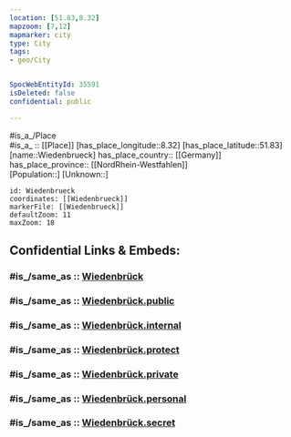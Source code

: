 ```yaml
---
location: [51.83,8.32] 
mapzoom: [7,12] 
mapmarker: city 
type: City
tags:
- geo/City


SpocWebEntityId: 35591
isDeleted: false
confidential: public

---
```

#is_a_/Place  
#is_a_ :: [[Place]] 
[has_place_longitude::8.32] 
[has_place_latitude::51.83] 
[name::Wiedenbrueck] 
has_place_country:: [[Germany]]  
has_place_province:: [[NordRhein-Westfahlen]]  
[Population::] 
[Unknown::] 


```leaflet
id: Wiedenbrueck
coordinates: [[Wiedenbrueck]] 
markerFile: [[Wiedenbrueck]] 
defaultZoom: 11 
maxZoom: 18
```


## Confidential Links & Embeds: 

### #is_/same_as :: [Wiedenbrück](/_Standards/Earth/Continent/Europe/Europe~Central/Germany/Germany~West/Nordrhein-Westfalen/counties~NW/Gütersloh/cities~Gütersloh/Rheda-Wiedenbrück/Wiedenbrück.md) 

### #is_/same_as :: [Wiedenbrück.public](/_public/Earth/Continent/Europe/Europe~Central/Germany/Germany~West/Nordrhein-Westfalen/counties~NW/Gütersloh/cities~Gütersloh/Rheda-Wiedenbrück/Wiedenbrück.public.md) 

### #is_/same_as :: [Wiedenbrück.internal](/_internal/Earth/Continent/Europe/Europe~Central/Germany/Germany~West/Nordrhein-Westfalen/counties~NW/Gütersloh/cities~Gütersloh/Rheda-Wiedenbrück/Wiedenbrück.internal.md) 

### #is_/same_as :: [Wiedenbrück.protect](/_protect/Earth/Continent/Europe/Europe~Central/Germany/Germany~West/Nordrhein-Westfalen/counties~NW/Gütersloh/cities~Gütersloh/Rheda-Wiedenbrück/Wiedenbrück.protect.md) 

### #is_/same_as :: [Wiedenbrück.private](/_private/Earth/Continent/Europe/Europe~Central/Germany/Germany~West/Nordrhein-Westfalen/counties~NW/Gütersloh/cities~Gütersloh/Rheda-Wiedenbrück/Wiedenbrück.private.md) 

### #is_/same_as :: [Wiedenbrück.personal](/_personal/Earth/Continent/Europe/Europe~Central/Germany/Germany~West/Nordrhein-Westfalen/counties~NW/Gütersloh/cities~Gütersloh/Rheda-Wiedenbrück/Wiedenbrück.personal.md) 

### #is_/same_as :: [Wiedenbrück.secret](/_secret/Earth/Continent/Europe/Europe~Central/Germany/Germany~West/Nordrhein-Westfalen/counties~NW/Gütersloh/cities~Gütersloh/Rheda-Wiedenbrück/Wiedenbrück.secret.md)


